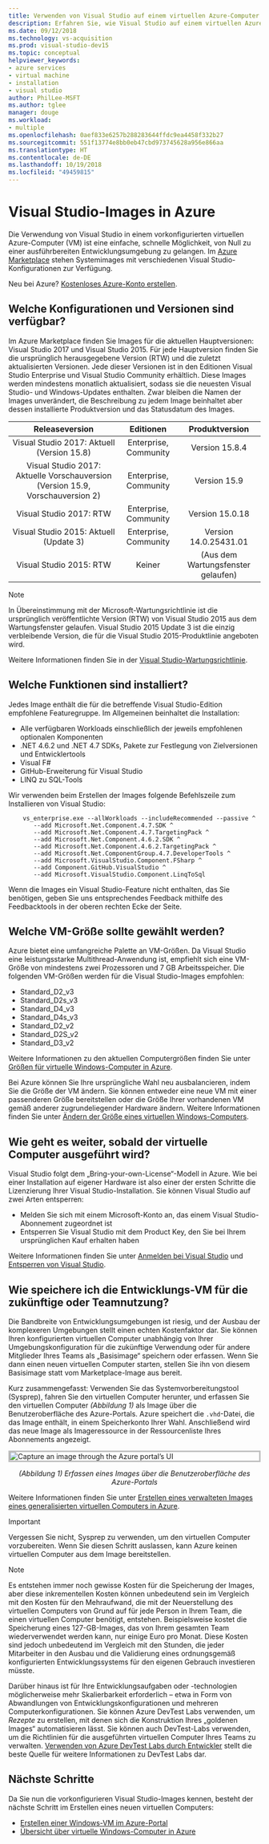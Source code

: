```yaml
---
title: Verwenden von Visual Studio auf einem virtuellen Azure-Computer
description: Erfahren Sie, wie Visual Studio auf einem virtuellen Azure-Computer verwendet wird
ms.date: 09/12/2018
ms.technology: vs-acquisition
ms.prod: visual-studio-dev15
ms.topic: conceptual
helpviewer_keywords:
- azure services
- virtual machine
- installation
- visual studio
author: PhilLee-MSFT
ms.author: tglee
manager: douge
ms.workload:
- multiple
ms.openlocfilehash: 0aef833e6257b288283644ffdc9ea4458f332b27
ms.sourcegitcommit: 551f13774e8bb0eb47cbd973745628a956e866aa
ms.translationtype: HT
ms.contentlocale: de-DE
ms.lasthandoff: 10/19/2018
ms.locfileid: "49459815"
---
```

# <a id="top"> </a> Visual Studio-Images in Azure

Die Verwendung von Visual Studio in einem vorkonfigurierten virtuellen Azure-Computer (VM) ist eine einfache, schnelle Möglichkeit, von Null zu einer ausführbereiten Entwicklungsumgebung zu gelangen. Im [Azure Marketplace](https://azuremarketplace.microsoft.com/marketplace/apps?search=%22visual%20studio%202017%22&page=1) stehen Systemimages mit verschiedenen Visual Studio-Konfigurationen zur Verfügung.

Neu bei Azure? [Kostenloses Azure-Konto erstellen](https://azure.microsoft.com/free).

## <a name="what-configurations-and-versions-are-available"></a>Welche Konfigurationen und Versionen sind verfügbar?

Im Azure Marketplace finden Sie Images für die aktuellen Hauptversionen: Visual Studio 2017 und Visual Studio 2015. Für jede Hauptversion finden Sie die ursprünglich herausgegebene Version (RTW) und die zuletzt aktualisierten Versionen. Jede dieser Versionen ist in den Editionen Visual Studio Enterprise und Visual Studio Community erhältlich. Diese Images werden mindestens monatlich aktualisiert, sodass sie die neuesten Visual Studio- und Windows-Updates enthalten. Zwar bleiben die Namen der Images unverändert, die Beschreibung zu jedem Image beinhaltet aber dessen installierte Produktversion und das Statusdatum des Images.

| Releaseversion                                              | Editionen                     |     Produktversion     |
|:------------------------------------------------------------:|:----------------------------:|:-----------------------:|
| Visual Studio 2017: Aktuell (Version 15.8)                    |    Enterprise, Community     |      Version 15.8.4     |
| Visual Studio 2017: Aktuelle Vorschauversion (Version 15.9, Vorschauversion 2) |    Enterprise, Community     |      Version 15.9       |
|         Visual Studio 2017: RTW                              |    Enterprise, Community     |      Version 15.0.18    |
|   Visual Studio 2015: Aktuell (Update 3)                      |    Enterprise, Community     |  Version 14.0.25431.01  |
|         Visual Studio 2015: RTW                              |             Keiner             | (Aus dem Wartungsfenster gelaufen) |

> [!NOTE]
> In Übereinstimmung mit der Microsoft-Wartungsrichtlinie ist die ursprünglich veröffentlichte Version (RTW) von Visual Studio 2015 aus dem Wartungsfenster gelaufen. Visual Studio 2015 Update 3 ist die einzig verbleibende Version, die für die Visual Studio 2015-Produktlinie angeboten wird.

Weitere Informationen finden Sie in der [Visual Studio-Wartungsrichtlinie](/visualstudio/productinfo/vs-servicing-vs).

## <a name="what-features-are-installed"></a>Welche Funktionen sind installiert?

Jedes Image enthält die für die betreffende Visual Studio-Edition empfohlene Featuregruppe. Im Allgemeinen beinhaltet die Installation:

* Alle verfügbaren Workloads einschließlich der jeweils empfohlenen optionalen Komponenten
* .NET 4.6.2 und .NET 4.7 SDKs, Pakete zur Festlegung von Zielversionen und Entwicklertools
* Visual F#
* GitHub-Erweiterung für Visual Studio
* LINQ zu SQL-Tools

Wir verwenden beim Erstellen der Images folgende Befehlszeile zum Installieren von Visual Studio:

```shell
    vs_enterprise.exe --allWorkloads --includeRecommended --passive ^
       --add Microsoft.Net.Component.4.7.SDK ^
       --add Microsoft.Net.Component.4.7.TargetingPack ^
       --add Microsoft.Net.Component.4.6.2.SDK ^
       --add Microsoft.Net.Component.4.6.2.TargetingPack ^
       --add Microsoft.Net.ComponentGroup.4.7.DeveloperTools ^
       --add Microsoft.VisualStudio.Component.FSharp ^
       --add Component.GitHub.VisualStudio ^
       --add Microsoft.VisualStudio.Component.LinqToSql
```

Wenn die Images ein Visual Studio-Feature nicht enthalten, das Sie benötigen, geben Sie uns entsprechendes Feedback mithilfe des Feedbacktools in der oberen rechten Ecke der Seite.

## <a name="what-size-vm-should-i-choose"></a>Welche VM-Größe sollte gewählt werden?

Azure bietet eine umfangreiche Palette an VM-Größen. Da Visual Studio eine leistungsstarke Multithread-Anwendung ist, empfiehlt sich eine VM-Größe von mindestens zwei Prozessoren und 7 GB Arbeitsspeicher. Die folgenden VM-Größen werden für die Visual Studio-Images empfohlen:

   * Standard_D2_v3
   * Standard_D2s_v3
   * Standard_D4_v3
   * Standard_D4s_v3
   * Standard_D2_v2
   * Standard_D2S_v2
   * Standard_D3_v2

Weitere Informationen zu den aktuellen Computergrößen finden Sie unter [Größen für virtuelle Windows-Computer in Azure](/azure/virtual-machines/windows/sizes).

Bei Azure können Sie Ihre ursprüngliche Wahl neu ausbalancieren, indem Sie die Größe der VM ändern. Sie können entweder eine neue VM mit einer passenderen Größe bereitstellen oder die Größe Ihrer vorhandenen VM gemäß anderer zugrundeliegender Hardware ändern. Weitere Informationen finden Sie unter [Ändern der Größe eines virtuellen Windows-Computers](/azure/virtual-machines/windows/resize-vm).

## <a name="after-the-vm-is-running-whats-next"></a>Wie geht es weiter, sobald der virtuelle Computer ausgeführt wird?

Visual Studio folgt dem „Bring-your-own-License“-Modell in Azure. Wie bei einer Installation auf eigener Hardware ist also einer der ersten Schritte die Lizenzierung Ihrer Visual Studio-Installation. Sie können Visual Studio auf zwei Arten entsperren:
- Melden Sie sich mit einem Microsoft-Konto an, das einem Visual Studio-Abonnement zugeordnet ist
- Entsperren Sie Visual Studio mit dem Product Key, den Sie bei Ihrem ursprünglichen Kauf erhalten haben

Weitere Informationen finden Sie unter [Anmelden bei Visual Studio](../ide/signing-in-to-visual-studio.md) und [Entsperren von Visual Studio](../ide/how-to-unlock-visual-studio.md).

## <a name="how-do-i-save-the-development-vm-for-future-or-team-use"></a>Wie speichere ich die Entwicklungs-VM für die zukünftige oder Teamnutzung?

Die Bandbreite von Entwicklungsumgebungen ist riesig, und der Ausbau der komplexeren Umgebungen stellt einen echten Kostenfaktor dar. Sie können Ihren konfigurierten virtuellen Computer unabhängig von Ihrer Umgebungskonfiguration für die zukünftige Verwendung oder für andere Mitglieder Ihres Teams als „Basisimage“ speichern oder erfassen. Wenn Sie dann einen neuen virtuellen Computer starten, stellen Sie ihn von diesem Basisimage statt vom Marketplace-Image aus bereit.

Kurz zusammengefasst: Verwenden Sie das Systemvorbereitungstool (Sysprep), fahren Sie den virtuellen Computer herunter, und erfassen Sie den virtuellen Computer *(Abbildung 1)* als Image über die Benutzeroberfläche des Azure-Portals. Azure speichert die `.vhd`-Datei, die das Image enthält, in einem Speicherkonto Ihrer Wahl. Anschließend wird das neue Image als Imageressource in der Ressourcenliste Ihres Abonnements angezeigt.

<img src="media/capture-vm.png" alt="Capture an image through the Azure portal’s UI" style="border:3px solid Silver; display: block; margin: auto;"><center>*(Abbildung 1) Erfassen eines Images über die Benutzeroberfläche des Azure-Portals*</center>

Weitere Informationen finden Sie unter [Erstellen eines verwalteten Images eines generalisierten virtuellen Computers in Azure](/azure/virtual-machines/windows/capture-image-resource).

> [!IMPORTANT]
> Vergessen Sie nicht, Sysprep zu verwenden, um den virtuellen Computer vorzubereiten. Wenn Sie diesen Schritt auslassen, kann Azure keinen virtuellen Computer aus dem Image bereitstellen.

> [!NOTE]
> Es entstehen immer noch gewisse Kosten für die Speicherung der Images, aber diese inkrementellen Kosten können unbedeutend sein im Vergleich mit den Kosten für den Mehraufwand, die mit der Neuerstellung des virtuellen Computers von Grund auf für jede Person in Ihrem Team, die einen virtuellen Computer benötigt, entstehen. Beispielsweise kostet die Speicherung eines 127-GB-Images, das von Ihrem gesamten Team wiederverwendet werden kann, nur einige Euro pro Monat. Diese Kosten sind jedoch unbedeutend im Vergleich mit den Stunden, die jeder Mitarbeiter in den Ausbau und die Validierung eines ordnungsgemäß konfigurierten Entwicklungssystems für den eigenen Gebrauch investieren müsste.

Darüber hinaus ist für Ihre Entwicklungsaufgaben oder -technologien möglicherweise mehr Skalierbarkeit erforderlich – etwa in Form von Abwandlungen von Entwicklungskonfigurationen und mehreren Computerkonfigurationen. Sie können Azure DevTest Labs verwenden, um _Rezepte_ zu erstellen, mit denen sich die Konstruktion Ihres „goldenen Images“ automatisieren lässt. Sie können auch DevTest-Labs verwenden, um die Richtlinien für die ausgeführten virtuellen Computer Ihres Teams zu verwalten. [Verwenden von Azure DevTest Labs durch Entwickler](/azure/devtest-lab/devtest-lab-developer-lab) stellt die beste Quelle für weitere Informationen zu DevTest Labs dar.

## <a name="next-steps"></a>Nächste Schritte

Da Sie nun die vorkonfigurieren Visual Studio-Images kennen, besteht der nächste Schritt im Erstellen eines neuen virtuellen Computers:

* [Erstellen einer Windows-VM im Azure-Portal](/azure/virtual-machines/windows/quick-create-portal)
* [Übersicht über virtuelle Windows-Computer in Azure](/azure/virtual-machines/windows/overview)
